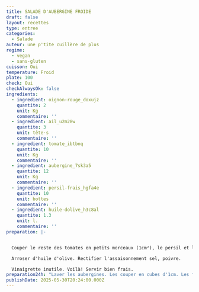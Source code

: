```yaml
---
title: SALADE D'AUBERGINE FROIDE
draft: false
layout: recettes
type: entree
categories:
  - Salade
auteur: une p'tite cuillère de plus
regime:
  - vegan
  - sans-gluten
cuisson: Oui
temperature: Froid
plate: 100
check: Oui
checkAlwaysOk: false
ingredients:
  - ingredient: oignon-rouge_doxujz
    quantite: 2
    unit: Kg
    commentaire: ''
  - ingredient: ail_u2m28w
    quantite: 3
    unit: tête·s
    commentaire: ''
  - ingredient: tomate_ibtbnq
    quantite: 10
    unit: Kg
    commentaire: ''
  - ingredient: aubergine_7sk3a5
    quantite: 12
    unit: Kg
    commentaire: ''
  - ingredient: persil-frais_hgfa4e
    quantite: 10
    unit: bottes
    commentaire: ''
  - ingredient: huile-dolive_h3c8al
    quantite: 1.3
    unit: l.
    commentaire: ''
preparation: |-


  Couper le reste des tomates en petits morceaux (1cm²), le persil et les oignons.

  Arroser d'huile d'olive. Rectifier l'assaisonnement sel, poivre.

  Vinaigrette inutile. Voilà! Servir bien frais.
preparation24h: "Laver les aubergines. Les couper en cubes d'1cm. Les faire cuire avec un peu d'huile dans les gros wok.\n\n(ne pas hésiter à égoutter/retirer le surplus de liquide)\n\nPendant ce temps, râper au robot l'ail et un quart des\_tomates.\n\nLes verser dans les aubergines toujours sur le feux.\_\n\nY ajouter\_sel, poivre, huile d'olive.\n\nFaire cuire\_en remuant bien."
publishDate: 2025-05-30T20:24:00.000Z
---
```

